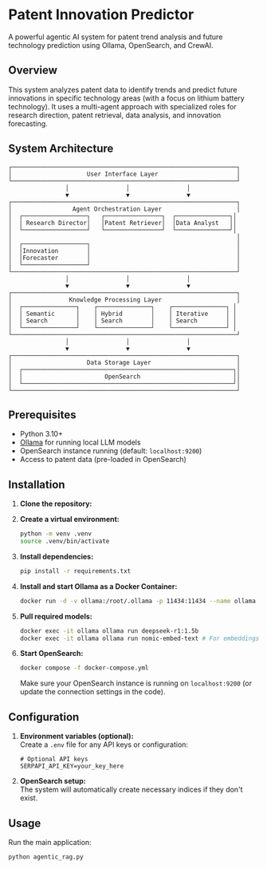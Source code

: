 # Patent Innovation Predictor

A powerful agentic AI system for patent trend analysis and future technology prediction using Ollama, OpenSearch, and CrewAI.


## Overview

This system analyzes patent data to identify trends and predict future innovations in specific technology areas (with a focus on lithium battery technology). It uses a multi-agent approach with specialized roles for research direction, patent retrieval, data analysis, and innovation forecasting.

## System Architecture

```
┌───────────────────────────────────────────────────────────────┐
│                     User Interface Layer                      │
└───────────────────────────────────────────────────────────────┘
                │                │                │
                ▼                ▼                ▼
┌───────────────────────────────────────────────────────────────┐
│                 Agent Orchestration Layer                     │
│  ┌──────────────────┐   ┌────────────────┐  ┌───────────────┐│
│  │ Research Director│   │Patent Retriever│  │Data Analyst   ││
│  └──────────────────┘   └────────────────┘  └───────────────┘│
│                                                               │
│  ┌──────────────────┐                                         │
│  │Innovation        │                                         │
│  │Forecaster        │                                         │
│  └──────────────────┘                                         │
└───────────────────────────────────────────────────────────────┘
                │                │                │
                ▼                ▼                ▼
┌───────────────────────────────────────────────────────────────┐
│                Knowledge Processing Layer                     │
│  ┌───────────────┐    ┌───────────────┐    ┌───────────────┐ │
│  │ Semantic      │    │ Hybrid        │    │ Iterative     │ │
│  │ Search        │    │ Search        │    │ Search        │ │
│  └───────────────┘    └───────────────┘    └───────────────┘ │
└───────────────────────────────────────────────────────────────┘
                │                │                │
                ▼                ▼                ▼
┌───────────────────────────────────────────────────────────────┐
│                     Data Storage Layer                        │
│  ┌───────────────────────────────────────────────────────────┐│
│  │                       OpenSearch                          ││
│  └───────────────────────────────────────────────────────────┘│
└───────────────────────────────────────────────────────────────┘
```

## Prerequisites

- Python 3.10+
- [Ollama](https://ollama.com/) for running local LLM models
- OpenSearch instance running (default: `localhost:9200`)
- Access to patent data (pre-loaded in OpenSearch)

## Installation

1. **Clone the repository:**
2. **Create a virtual environment:**
   ```bash
   python -m venv .venv
   source .venv/bin/activate
   ```

3. **Install dependencies:**
   ```bash
   pip install -r requirements.txt
   ```

4. **Install and start Ollama as a Docker Container:**
   ```bash
   docker run -d -v ollama:/root/.ollama -p 11434:11434 --name ollama ollama/ollama
   ```

5. **Pull required models:**
   ```bash
   docker exec -it ollama ollama run deepseek-r1:1.5b          
   docker exec -it ollama ollama run nomic-embed-text # For embeddings
   ```

6. **Start OpenSearch:**  
   ```bash
   docker compose -f docker-compose.yml
   ```
   Make sure your OpenSearch instance is running on `localhost:9200` (or update the connection settings in the code).

## Configuration

1. **Environment variables (optional):**  
   Create a `.env` file for any API keys or configuration:
   ```
   # Optional API keys
   SERPAPI_API_KEY=your_key_here
   ```

2. **OpenSearch setup:**  
   The system will automatically create necessary indices if they don't exist.

## Usage

Run the main application:
```bash
python agentic_rag.py
```
